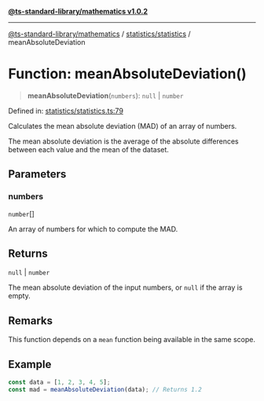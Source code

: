 [**@ts-standard-library/mathematics v1.0.2**](../../../README.md)

***

[@ts-standard-library/mathematics](../../../README.md) / [statistics/statistics](../README.md) / meanAbsoluteDeviation

# Function: meanAbsoluteDeviation()

> **meanAbsoluteDeviation**(`numbers`): `null` \| `number`

Defined in: [statistics/statistics.ts:79](https://github.com/gabaudette/ts-stdlib/blob/4a412e6fb273dc9fcab54b84c05921f52dac4b3f/packages/mathematics/src/statistics/statistics.ts#L79)

Calculates the mean absolute deviation (MAD) of an array of numbers.

The mean absolute deviation is the average of the absolute differences
between each value and the mean of the dataset.

## Parameters

### numbers

`number`[]

An array of numbers for which to compute the MAD.

## Returns

`null` \| `number`

The mean absolute deviation of the input numbers, or `null` if the array is empty.

## Remarks

This function depends on a `mean` function being available in the same scope.

## Example

```typescript
const data = [1, 2, 3, 4, 5];
const mad = meanAbsoluteDeviation(data); // Returns 1.2
```
